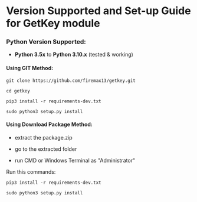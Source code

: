 # Version Supported and Set-up Guide for GetKey module

### Python Version Supported:
- __Python 3.5x__ to __Python 3.10.x__ (tested & working)

#### Using GIT Method:
```
git clone https://github.com/firemax13/getkey.git
```
```
cd getkey
```
```
pip3 install -r requirements-dev.txt
```
```
sudo python3 setup.py install
```

#### Using Download Package Method:
- extract the package.zip
>
- go to the extracted folder
>
- run CMD or Windows Terminal as "Administrator"
>
Run this commands:
>
```
pip3 install -r requirements-dev.txt
```
```
sudo python3 setup.py install
```
